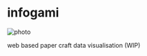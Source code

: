 # infogami

![photo](https://raw.github.com/markdurrant/infogami/master/paper-data-viz.jpg)

web based paper craft data visualisation (WIP)